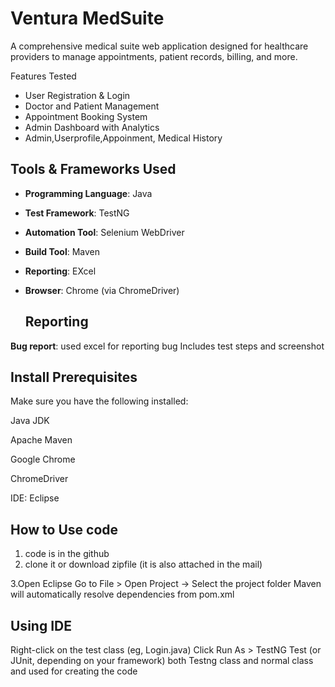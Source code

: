 # Ventura MedSuite

A comprehensive medical suite web application designed for healthcare providers to manage appointments, patient records, billing, and more.



 Features Tested

- User Registration & Login
- Doctor and Patient Management
- Appointment Booking System
- Admin Dashboard with Analytics
- Admin,Userprofile,Appoinment, Medical History



 ## Tools & Frameworks Used

-  **Programming Language**: Java
- **Test Framework**: TestNG
- **Automation Tool**: Selenium WebDriver
- **Build Tool**: Maven
- **Reporting**: EXcel
- **Browser**: Chrome (via ChromeDriver)
  
  ## Reporting

**Bug report**: used  excel for reporting bug
                Includes test steps and screenshot
                
 ## Install Prerequisites
Make sure you have the following installed:

Java JDK 

Apache Maven

Google Chrome

ChromeDriver 

IDE: Eclipse                
## How to Use code
1. code is in the github
2. clone it or download zipfile (it is also attached  in the mail)
   
3.Open Eclipse Go to File > Open Project → Select the project folder
Maven will automatically resolve dependencies from pom.xml
## Using IDE
Right-click on the test class (eg, Login.java)
Click Run As > TestNG Test (or JUnit, depending on your framework)
both Testng class and normal class and used for creating the code



  
